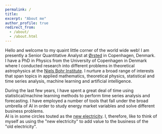 ```yaml
---
permalink: /
title: 
excerpt: "About me"
author_profile: true
redirect_from: 
  - /about/
  - /about.html
---
```

 
Hello and welcome to my quaint little corner of the world wide web! I am presently a Senior Quantitative Analyst at [Ørsted](https://orsted.com) in Copenhagen, Denmark. I have a PhD in Physics from the University of Copenhagen in Denmark where I conducted research into different problems in theoretical astrophysics at the [Niels Bohr Institute](https://www.nbi.ku.dk/english/). I nurture a broad range of interests that span topics in applied mathematics, theoretical physics, statistical and time series analysis, machine learning and artificial intelligence. 

During the last few years, I have spent a great deal of time using statistical/machine learning methods to perform time series analysis and forecasting. I have employed a number of tools that fall under the broad umbrella of AI in order to study energy market variables and solve different business problems.  
AI is in some circles touted as the [new electricity](https://medium.com/syncedreview/artificial-intelligence-is-the-new-electricity-andrew-ng-cc132ea6264). 
I, therefore, like to think of myself as using the "new electricity" to add value to the business of the "old electricity". 


